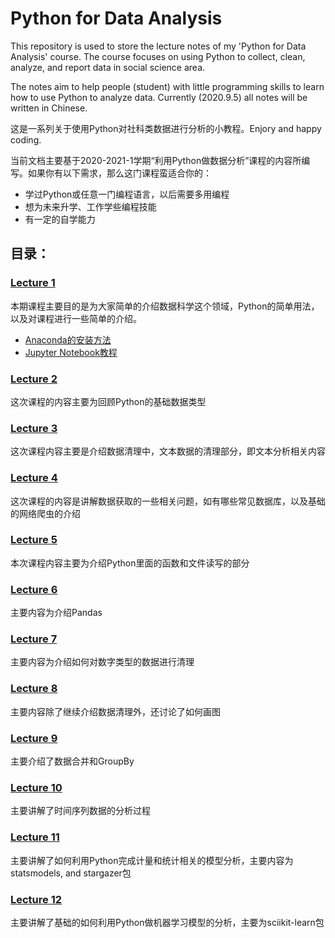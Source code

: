# Python for Data Analysis

This repository is used to store the lecture notes of my 'Python for Data Analysis' course.
The course focuses on using Python to collect, clean, analyze, and report data in social science area.

The notes aim to help people (student) with little programming skills to learn how to use Python to analyze data.
Currently (2020.9.5) all notes will be written in Chinese.

这是一系列关于使用Python对社科类数据进行分析的小教程。Enjory and happy coding.

当前文档主要基于2020-2021-1学期“利用Python做数据分析”课程的内容所编写。如果你有以下需求，那么这门课程蛮适合你的：

- 学过Python或任意一门编程语言，以后需要多用编程
- 想为未来升学、工作学些编程技能
- 有一定的自学能力

## 目录：

### [Lecture 1](html_slides\Week1_intro.html)

本期课程主要目的是为大家简单的介绍数据科学这个领域，Python的简单用法，以及对课程进行一些简单的介绍。
- [Anaconda的安装方法](help_docs\Anaconda_installsetup.html)
- [Jupyter Notebook教程](help_docs\Jnb_tutorial.html)

### [Lecture 2](html_slides\Week2_python_variables.html)

这次课程的内容主要为回顾Python的基础数据类型


### [Lecture 3](html_slides\Week3_text_analysis.html)

这次课程内容主要是介绍数据清理中，文本数据的清理部分，即文本分析相关内容

### [Lecture 4](html_slides\Week4_dataaccess.html)
这次课程的内容是讲解数据获取的一些相关问题，如有哪些常见数据库，以及基础的网络爬虫的介绍

### [Lecture 5](html_slides\Week5_function_filerw.html)
本次课程内容主要为介绍Python里面的函数和文件读写的部分

### [Lecture 6](html_slides\Week6_pandasIntro.html)

主要内容为介绍Pandas

### [Lecture 7](html_slides\Week7_datacleaning.html)

主要内容为介绍如何对数字类型的数据进行清理

### [Lecture 8](html_slides\Week8_datamerge_plotting.html)

主要内容除了继续介绍数据清理外，还讨论了如何画图

### [Lecture 9](html_slides\Week9_plotting_groupby.html)

主要介绍了数据合并和GroupBy

### [Lecture 10](html_slides\Week10_timeseries.html)

主要讲解了时间序列数据的分析过程

### [Lecture 11](html_slides\Week11_analytical_model_statsmodels.html)

主要讲解了如何利用Python完成计量和统计相关的模型分析，主要内容为statsmodels, and stargazer包

### [Lecture 12](html_slides\Week12_scikit-Learn.html)

主要讲解了基础的如何利用Python做机器学习模型的分析，主要为sciikit-learn包